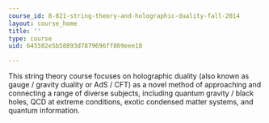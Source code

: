 ```yaml
---
course_id: 8-821-string-theory-and-holographic-duality-fall-2014
layout: course_home
title: ''
type: course
uid: 645582e5b58893d7879696ff869eee18

---
```

This string theory course focuses on holographic duality (also known as gauge / gravity duality or AdS / CFT) as a novel method of approaching and connecting a range of diverse subjects, including quantum gravity / black holes, QCD at extreme conditions, exotic condensed matter systems, and quantum information.
